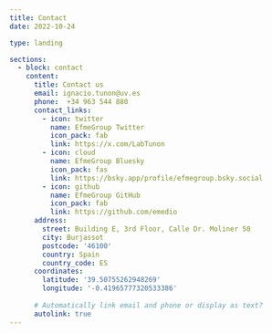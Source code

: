 ```yaml
---
title: Contact
date: 2022-10-24

type: landing

sections:
  - block: contact
    content:
      title: Contact us
      email: ignacio.tunon@uv.es
      phone:  +34 963 544 880
      contact_links:
        - icon: twitter
          name: EfmeGroup Twitter
          icon_pack: fab
          link: https://x.com/LabTunon
        - icon: cloud
          name: EfmeGroup Bluesky
          icon_pack: fas
          link: https://bsky.app/profile/efmegroup.bsky.social
        - icon: github
          name: EfmeGroup GitHub
          icon_pack: fab
          link: https://github.com/emedio
      address:
        street: Building E, 3rd Floor, Calle Dr. Moliner 50
        city: Burjassot
        postcode: '46100'
        country: Spain
        country_code: ES
      coordinates:
        latitude: '39.50755262948269'
        longitude: '-0.41965777320533386'
    
      # Automatically link email and phone or display as text?
      autolink: true
---
```

